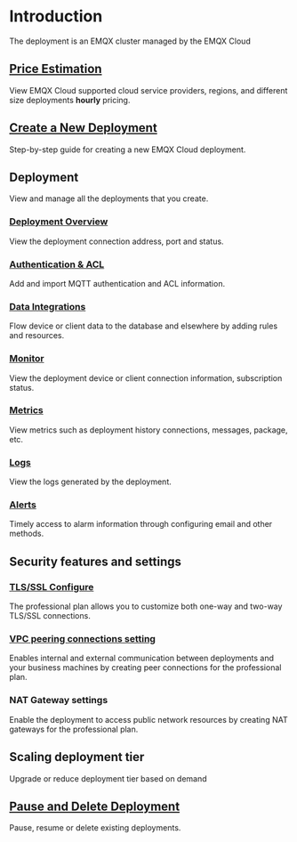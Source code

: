 # Introduction

The deployment is an EMQX cluster managed by the EMQX Cloud




## [Price Estimation](../price/calculator.md)
View EMQX Cloud supported cloud service providers, regions, and different size deployments **hourly** pricing.



## [Create a New Deployment](./create_deployment.md)

Step-by-step guide for creating a new EMQX Cloud deployment.



## Deployment

View and manage all the deployments that you create.

### [Deployment Overview](./view_deployment.md)

View the deployment connection address, port and status.


### [Authentication & ACL](./auth.md)

Add and import MQTT authentication and ACL information.

### [Data Integrations](../rule_engine/introduction.md)

Flow device or client data to the database and elsewhere by adding rules and resources.

### [Monitor](./monitors.md)

View the deployment device or client connection information, subscription status.

### [Metrics](./metrics.md)

View metrics such as deployment history connections, messages, package, etc.

### [Logs](./logs.md)

View the logs generated by the deployment.

### [Alerts](./alerts.md)

Timely access to alarm information through configuring email and other methods.



## Security features and settings

### [TLS/SSL Configure](./tls_ssl.md)

The professional plan allows you to customize both one-way and two-way TLS/SSL connections.


### [VPC peering connections setting](./vpc_peering.md)

Enables internal and external communication between deployments and your business machines by creating peer connections for the professional plan.


### NAT Gateway settings

Enable the deployment to access public network resources by creating NAT gateways for the professional plan.


## Scaling deployment tier
Upgrade or reduce deployment tier based on demand


## [Pause and Delete Deployment](./delete_deployment.md)

Pause, resume or delete existing deployments.








